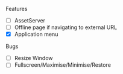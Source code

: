 Features

- [ ] AssetServer
- [ ] Offline page if navigating to external URL
- [x] Application menu

Bugs

- [ ] Resize Window
- [ ] Fullscreen/Maximise/Minimise/Restore
